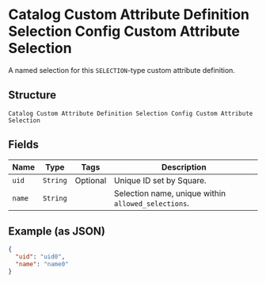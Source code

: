 
# Catalog Custom Attribute Definition Selection Config Custom Attribute Selection

A named selection for this `SELECTION`-type custom attribute definition.

## Structure

`Catalog Custom Attribute Definition Selection Config Custom Attribute Selection`

## Fields

| Name | Type | Tags | Description |
|  --- | --- | --- | --- |
| `uid` | `String` | Optional | Unique ID set by Square. |
| `name` | `String` |  | Selection name, unique within `allowed_selections`. |

## Example (as JSON)

```json
{
  "uid": "uid0",
  "name": "name0"
}
```

